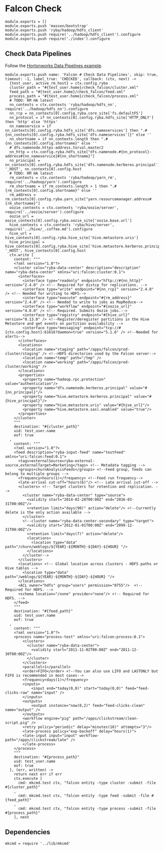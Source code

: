
# Falcon Check

    module.exports = []
    module.exports.push 'masson/bootstrap'
    module.exports.push 'ryba/hadoop/hdfs_client'
    module.exports.push require('../hadoop/hdfs_client').configure
    module.exports.push require('./index').configure

## Check Data Pipelines

Follow the [Hortonworks Data Pipelines example][dpe].

    module.exports.push name: 'Falcon # Check Data Pipelines', skip: true, timeout: -1, label_true: 'CHECKED', callback: (ctx, next) ->
      {test_user, active_rm_host} = ctx.config.ryba
      cluster_path = "#{test_user.home}/check_falcon/cluster.xml"
      feed_path = "#{test_user.home}/check_falcon/feed.xml"
      process_path = "#{test_user.home}/check_falcon/process.xml"
      # TODO: RM HA latest
      nn_contexts = ctx.contexts 'ryba/hadoop/hdfs_nn', require('../hadoop/hdfs_nn').configure
      nn_rcp = nn_contexts[0].config.ryba.core_site['fs.defaultFS']
      nn_protocol = if nn_contexts[0].config.ryba.hdfs_site['HTTP_ONLY'] then 'http' else 'https'
      nn_nameservice = if nn_contexts[0].config.ryba.hdfs_site['dfs.nameservices'] then ".#{nn_contexts[0].config.ryba.hdfs_site['dfs.nameservices']}" else ''
      nn_shortname = if nn_contexts.length then ".#{nn_contexts[0].config.shortname}" else ''
      # dfs.namenode.https-address.torval.master2
      nn_http = ctx.config.ryba.hdfs_site["dfs.namenode.#{nn_protocol}-address#{nn_nameservice}#{nn_shortname}"] 
      nn_principal = nn_contexts[0].config.ryba.hdfs_site['dfs.namenode.kerberos.principal'].replace '_HOST', nn_contexts[0].config.host
      # TODO: RM HA latest
      rm_contexts = ctx.contexts 'ryba/hadoop/yarn_rm', require('../hadoop/yarn').configure
      rm_shortname = if rm_contexts.length > 1 then ".#{rm_contexts[0].config.shortname}" else ''
      rm_address = rm_contexts[0].config.ryba.yarn_site["yarn.resourcemanager.address#{rm_shortname}"]
      oozie_contexts = ctx.contexts 'ryba/oozie/server', require('../oozie/server').configure
      oozie_url = oozie_contexts[0].config.ryba.oozie_site['oozie.base.url']
      hive_contexts = ctx.contexts 'ryba/hive/server', require('../hive/_.coffee.md').configure
      hive_url = hive_contexts[0].config.ryba.hive_site['hive.metastore.uris']
      hive_principal = hive_contexts[0].config.ryba.hive_site['hive.metastore.kerberos.principal'].replace '_HOST', hive_contexts[0].config.host
      ctx.write [
        content: """
        <?xml version="1.0"?>
        <cluster colo="ryba-data-center" description="description" name="ryba-data-center" xmlns="uri:falcon:cluster:0.1">    
          <interfaces>
            <interface type="readonly" endpoint="hftp://#{nn_http}" version="2.4.0" /> <!-- Required for distcp for replications. -->
            <interface type="write" endpoint="#{nn_rcp}" version="2.4.0" /> <!-- Needed for writing to HDFS-->
            <interface type="execute" endpoint="#{rm_address}" version="2.4.0" /> <!-- Needed to write to jobs as MapReduce-->
            <interface type="workflow" endpoint="#{oozie_url}" version="4.0.0" /> <!-- Required. Submits Oozie jobs.-->
            <interface type="registry" endpoint="#{hive_url}" version="0.13.0" /> <!--Register/deregister partitions in the Hive Metastore and get events on partition availability -->
            <interface type="messaging" endpoint="tcp://#{ctx.config.host}:61616?daemon=true" version="5.1.6" /> <!--Needed for alerts-->
          </interfaces>
          <locations>
            <location name="staging" path="/apps/falcon/prod-cluster/staging" /> <!--HDFS directories used by the Falcon server-->
            <location name="temp" path="/tmp" />
            <location name="working" path="/apps/falcon/prod-cluster/working" />
          </locations>
          <properties>
            <property name="hadoop.rpc.protection" value="authentication"/>
            <property name="dfs.namenode.kerberos.principal" value="#{nn_principal}"/>
            <property name="hive.metastore.kerberos.principal" value="#{hive_principal}"/>
            <property name="hive.metastore.uris" value="#{hive_url}"/>
            <property name="hive.metastore.sasl.enabled" value="true"/>
          </properties>
        </cluster>
        """
        destination: "#{cluster_path}"
        uid: test_user.name
        eof: true
      ,
        content: """
        <?xml version="1.0"?>
        <feed description="ryba-input-feed" name="testFeed" xmlns="uri:falcon:feed:0.1">
          <tags>externalSource=ryba-external-source,externalTarget=Marketing</tags> <!-- Metadata tagging -->
          <groups>churnAnalysisFeeds</groups> <!--Feed group, feeds can belong to multiple groups -->
          <frequency>hours(1)</frequency> <!--Feed run frequency-->  
          <late-arrival cut-off="hours(6)"/> <!-- Late arrival cut-off -->
          <clusters> <!-- Target clusters for retention and replication. -->
            <cluster name="ryba-data-center" type="source">
              <validity start="2014-02-28T00:00Z" end="2016-03-31T00:00Z"/>
              <retention limit="days(90)" action="delete"/> <!--Currently delete is the only action available -->
            </cluster>
            <!--cluster name="ryba-data-center-secondary" type="target">
              <validity start="2012-01-01T00:00Z" end="2099-12-31T00:00Z"/>
              <retention limit="days(7)" action="delete"/>
              <locations>
                <location type="data" path="/churn/weblogs/${YEAR}-${MONTH}-${DAY}-${HOUR} "/>
              </locations>
            </cluster-->
          </clusters>
          <locations> <!-- Global location across clusters - HDFS paths or Hive tables -->
            <location type="data" path="/weblogs/${YEAR}-${MONTH}-${DAY}-${HOUR} "/>
          </locations>
          <ACL owner="hdfs" group="users" permission="0755"/>  <!-- Required for HDFS. -->
          <schema location="/none" provider="none"/> <!-- Required for HDFS. -->
        </feed>
        """
        destination: "#{feed_path}"
        uid: test_user.name
        eof: true
      ,
        content: """
        <?xml version="1.0"?>
        <process name="process-test" xmlns="uri:falcon:process:0.1">
            <clusters>
              <cluster name="ryba-data-center">
                <validity start="2011-11-02T00:00Z" end="2011-12-30T00:00Z"/>
              </cluster>
            </clusters>
            <parallel>1</parallel>
            <order>FIFO</order> <!--You can also use LIFO and LASTONLY but FIFO is recommended in most cases--> 
            <frequency>days(1)</frequency> 
            <inputs>
                <input end="today(0,0)" start="today(0,0)" feed="feed-clicks-raw" name="input" />
            </inputs>
            <outputs>
                <output instance="now(0,2)" feed="feed-clicks-clean" name="output" />
            </outputs>
            <workflow engine="pig" path="/apps/clickstream/clean-script.pig" />
            <retry policy="periodic" delay="minutes(10)" attempts="3"/>
            <late-process policy="exp-backoff" delay="hours(1)">
            <late-input input="input" workflow-path="/apps/clickstream/late" />
            </late-process>
        </process>
        """
        destination: "#{process_path}"
        uid: test_user.name
        eof: true
      ], (err, written) ->
        return next err if err
        ctx.execute [
          cmd: mkcmd.test ctx, "falcon entity -type cluster -submit -file #{cluster_path}"
        ,
          cmd: mkcmd.test ctx, "falcon entity -type feed -submit -file #{feed_path}"
        ,
          cmd: mkcmd.test ctx, "falcon entity -type process -submit -file #{process_path}"
        ], next

## Dependencies

    mkcmd = require '../lib/mkcmd'

[dpe]: http://docs.hortonworks.com/HDPDocuments/HDP2/HDP-2.1.3/bk_falcon/content/ch_falcon_data_pipelines.html
